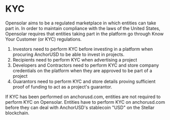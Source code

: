 # KYC

Opensolar aims to be a regulated marketplace in which entities can take part in. In order to maintain compliance with the laws of the United States, Opensolar requires that entities taking part in the platform go through Know Your Customer \(or KYC\) regulations.

1. Investors need to perform KYC before investing in a platform when procuring AnchorUSD to be able to invest in projects.
2. Recipients need to perform KYC when advertising a project
3. Developers and Contractors need to perform KYC and store company credentials on the platform when they are approved to be part of a project
4. Guarantors need to perform KYC and store details proving sufficient proof of funding to act as a project's guarantor.

If KYC has been performed on anchorusd.com, entities are not required to perform KYC on Opensolar. Entities have to perform KYC on anchorusd.com before they can deal with AnchorUSD's stablecoin "USD" on the Stellar blockchain.

